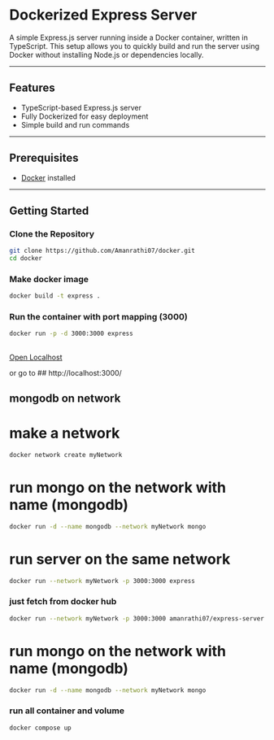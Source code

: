 
# Dockerized Express Server

A simple Express.js server running inside a Docker container, written in TypeScript. This setup allows you to quickly build and run the server using Docker without installing Node.js or dependencies locally.

---



## Features

- TypeScript-based Express.js server  
- Fully Dockerized for easy deployment  
- Simple build and run commands  

---

## Prerequisites

- [Docker](https://www.docker.com/get-started) installed  
 

---

## Getting Started

### Clone the Repository

```bash
git clone https://github.com/Amanrathi07/docker.git
cd docker

```
### Make docker image 
```bash
docker build -t express .
```
### Run the container with port mapping (3000)
```bash
docker run -p -d 3000:3000 express
```
##
[Open Localhost](http://localhost:3000/)

or go to ## http://localhost:3000/


## mongodb on network 

# make a network 
```bash
docker network create myNetwork 
```
# run mongo on the network with name (mongodb)
```bash
docker run -d --name mongodb --network myNetwork mongo
```
# run server on the same network 
```bash 
docker run --network myNetwork -p 3000:3000 express
```


### just fetch from docker hub

```bash
docker run --network myNetwork -p 3000:3000 amanrathi07/express-server:latest
```

# run mongo on the network with name (mongodb)
```bash
docker run -d --name mongodb --network myNetwork mongo
```



### run all container and volume  
```bash
docker compose up
```
